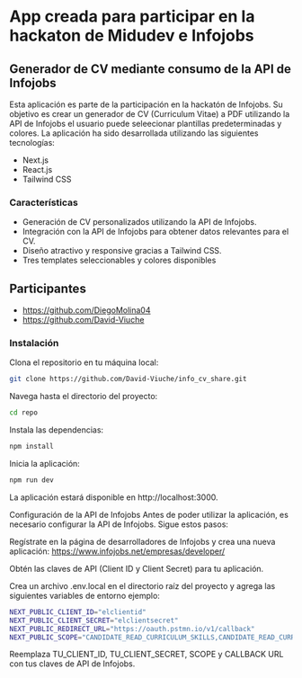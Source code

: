 # App creada para participar en la hackaton de Midudev e Infojobs


## Generador de CV mediante consumo de la API de Infojobs

Esta aplicación es parte de la participación en la hackatón de Infojobs. Su objetivo es crear un generador de CV (Curriculum Vitae) a PDF utilizando la API de Infojobs el usuario puede seleecionar plantillas predeterminadas y colores. La aplicación ha sido desarrollada utilizando las siguientes tecnologías:

- Next.js
- React.js
- Tailwind CSS

### Características
- Generación de CV personalizados utilizando la API de Infojobs.
- Integración con la API de Infojobs para obtener datos relevantes para el CV.
- Diseño atractivo y responsive gracias a Tailwind CSS.
- Tres templates seleccionables y colores disponibles 

## Participantes
- https://github.com/DiegoMolina04
- https://github.com/David-Viuche

### Instalación
Clona el repositorio en tu máquina local:
```bash
git clone https://github.com/David-Viuche/info_cv_share.git
```
Navega hasta el directorio del proyecto:
```bash
cd repo
```
Instala las dependencias:
```bash
npm install
```
Inicia la aplicación:
```bash
npm run dev
```
La aplicación estará disponible en http://localhost:3000.

Configuración de la API de Infojobs
Antes de poder utilizar la aplicación, es necesario configurar la API de Infojobs. Sigue estos pasos:

Regístrate en la página de desarrolladores de Infojobs y crea una nueva aplicación: https://www.infojobs.net/empresas/developer/

Obtén las claves de API (Client ID y Client Secret) para tu aplicación.

Crea un archivo .env.local en el directorio raíz del proyecto y agrega las siguientes variables de entorno ejemplo:

```bash
NEXT_PUBLIC_CLIENT_ID="elclientid"
NEXT_PUBLIC_CLIENT_SECRET="elclientsecret"
NEXT_PUBLIC_REDIRECT_URL="https://oauth.pstmn.io/v1/callback"
NEXT_PUBLIC_SCOPE="CANDIDATE_READ_CURRICULUM_SKILLS,CANDIDATE_READ_CURRICULUM_PERSONAL_DATA,CANDIDATE_READ_CURRICULUM_FUTURE_JOB,CANDIDATE_READ_CURRICULUM_EXPERIENCE,CANDIDATE_READ_CURRICULUM_EDUCATION,CANDIDATE_PROFILE_WITH_EMAIL,CV"
```
Reemplaza TU_CLIENT_ID, TU_CLIENT_SECRET, SCOPE y CALLBACK URL con tus claves de API de Infojobs.
